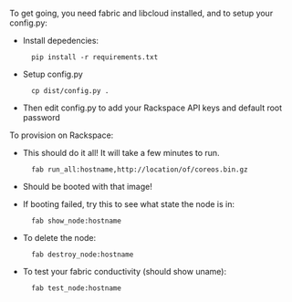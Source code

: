 To get going, you need fabric and libcloud installed, and to setup your config.py:

* Install depedencies:

        pip install -r requirements.txt

* Setup config.py

        cp dist/config.py .

* Then edit config.py to add your Rackspace API keys and default root password

To provision on Rackspace:

* This should do it all! It will take a few minutes to run.

        fab run_all:hostname,http://location/of/coreos.bin.gz

* Should be booted with that image!

* If booting failed, try this to see what state the node is in:

        fab show_node:hostname

* To delete the node:

        fab destroy_node:hostname

* To test your fabric conductivity (should show uname):

        fab test_node:hostname

